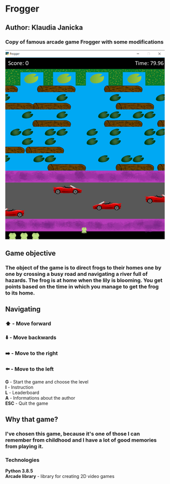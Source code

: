 # Frogger
## Author: Klaudia Janicka

### Copy of famous arcade game Frogger with some modifications
![Game screen example](/zdjeciadogry/example.png)


## Game objective

### The object of the game is to direct frogs to their homes one by one by crossing a busy road and navigating a river full of hazards. The frog is at home when the lily is blooming. You get points based on the time in which you manage to get the frog to its home.

## Navigating

### :arrow_up: - Move forward   
### :arrow_down: - Move backwards  
### :arrow_right: - Move to the right    
### :arrow_left: - Move to the left

**G** - Start the game and choose the level  
**I** - Instruction  
**L** - Leaderboard  
**A** - Informations about the author  
**ESC** - Quit the game

## Why that game? 

 ### I've chosen this game, because it's one of those I can remember from childhood and I have a lot of good memories from playing it.


### Technologies
**Python 3.8.5**  
**Arcade library** - library for creating 2D video games